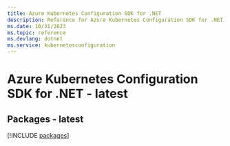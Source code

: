 ```yaml
---
title: Azure Kubernetes Configuration SDK for .NET
description: Reference for Azure Kubernetes Configuration SDK for .NET
ms.date: 10/31/2023
ms.topic: reference
ms.devlang: dotnet
ms.service: kubernetesconfiguration
---
```

# Azure Kubernetes Configuration SDK for .NET - latest
## Packages - latest
[!INCLUDE [packages](kubernetes-configuration-index.md)]